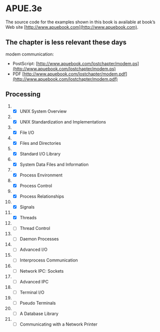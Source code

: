 # APUE.3e

The source code for the examples shown in this book is available at book’s Web site [http://www.apuebook.com](http://www.apuebook.com).

## The chapter is less relevant these days

modem communication: 
- PostScript: [http://www.apuebook.com/lostchapter/modem.ps](http://www.apuebook.com/lostchapter/modem.ps)
- PDF [http://www.apuebook.com/lostchapter/modem.pdf](http://www.apuebook.com/lostchapter/modem.pdf)

## Processing

1. - [x] UNIX System Overview
2. - [x] UNIX Standardization and Implementations
3. - [x] File I/O
4. - [x] Files and Directories
5. - [x] Standard I/O Library
6. - [x] System Data Files and Information
7. - [x] Process Environment
8. - [x] Process Control
9. - [x] Process Relationships
10. - [x] Signals
11. - [x] Threads
12. - [ ] Thread Control
13. - [ ] Daemon Processes
14. - [ ] Advanced I/O
15. - [ ] Interprocess Communication
16. - [ ] Network IPC: Sockets
17. - [ ] Advanced IPC
18. - [ ] Terminal I/O
19. - [ ] Pseudo Terminals
20. - [ ] A Database Library
21. - [ ] Communicating with a Network Printer
